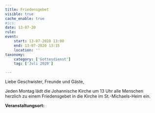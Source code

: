 ```yaml
---
title: Friedensgebet
visible: true
cache_enable: true
#ics: 
date: 13-07-20
rule: 
event:
	start: 13-07-2020 13:00
	end: 13-07-2020 13:15
	location: ''
taxonomy:
	category: ['Gottesdienst']
	tag: ['Juli 2020']

---
```

Liebe Geschwister, Freunde und Gäste,

Jeden Montag lädt die Johannische Kirche um 13 Uhr alle Menschen herzlich zu einem Friedensgebet in die Kirche im St.-Michaels-Heim ein.



**Veranstaltungsort:** 

